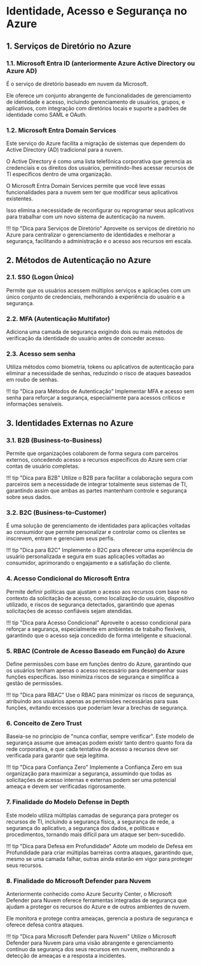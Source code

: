 # Identidade, Acesso e Segurança no Azure

## 1. Serviços de Diretório no Azure

### 1.1. Microsoft Entra ID (anteriormente Azure Active Directory ou Azure AD)

É o serviço de diretório baseado em nuvem da Microsoft. 

Ele oferece um conjunto abrangente de funcionalidades de gerenciamento de identidade e acesso, incluindo gerenciamento de usuários, grupos, e aplicativos, com integração com diretórios locais e suporte a padrões de identidade como SAML e OAuth.

### 1.2. Microsoft Entra Domain Services

Este serviço do Azure facilita a migração de sistemas que dependem do Active Directory (AD) tradicional para a nuvem. 

O Active Directory é como uma lista telefônica corporativa que gerencia as credenciais e os direitos dos usuários, permitindo-lhes acessar recursos de TI específicos dentro de uma organização. 

O Microsoft Entra Domain Services permite que você leve essas funcionalidades para a nuvem sem ter que modificar seus aplicativos existentes. 

Isso elimina a necessidade de reconfigurar ou reprogramar seus aplicativos para trabalhar com um novo sistema de autenticação na nuvem.

!!! tip "Dica para Serviços de Diretório"
    Aproveite os serviços de diretório no Azure para centralizar o gerenciamento de identidades e melhorar a segurança, facilitando a administração e o acesso aos recursos em escala.

## 2. Métodos de Autenticação no Azure

### 2.1. SSO (Logon Único)

Permite que os usuários acessem múltiplos serviços e aplicações com um único conjunto de credenciais, melhorando a experiência do usuário e a segurança.

### 2.2. MFA (Autenticação Multifator)

Adiciona uma camada de segurança exigindo dois ou mais métodos de verificação da identidade do usuário antes de conceder acesso.

### 2.3. Acesso sem senha

Utiliza métodos como biometria, tokens ou aplicativos de autenticação para eliminar a necessidade de senhas, reduzindo o risco de ataques baseados em roubo de senhas.

!!! tip "Dica para Métodos de Autenticação"
    Implementar MFA e acesso sem senha para reforçar a segurança, especialmente para acessos críticos e informações sensíveis.

## 3. Identidades Externas no Azure

### 3.1. B2B (Business-to-Business)

Permite que organizações colaborem de forma segura com parceiros externos, concedendo acesso a recursos específicos do Azure sem criar contas de usuário completas.

!!! tip "Dica para B2B"
    Utilize o B2B para facilitar a colaboração segura com parceiros sem a necessidade de integrar totalmente seus sistemas de TI, garantindo assim que ambas as partes mantenham controle e segurança sobre seus dados.

### 3.2. B2C (Business-to-Customer)

É uma solução de gerenciamento de identidades para aplicações voltadas ao consumidor que permite personalizar e controlar como os clientes se inscrevem, entram e gerenciam seus perfis.

!!! tip "Dica para B2C"
    Implemente o B2C para oferecer uma experiência de usuário personalizada e segura em suas aplicações voltadas ao consumidor, aprimorando o engajamento e a satisfação do cliente.

### 4. Acesso Condicional do Microsoft Entra

Permite definir políticas que ajustam o acesso aos recursos com base no contexto da solicitação de acesso, como localização do usuário, dispositivo utilizado, e riscos de segurança detectados, garantindo que apenas solicitações de acesso confiáveis sejam atendidas.

!!! tip "Dica para Acesso Condicional"
    Aproveite o acesso condicional para reforçar a segurança, especialmente em ambientes de trabalho flexíveis, garantindo que o acesso seja concedido de forma inteligente e situacional.

### 5. RBAC (Controle de Acesso Baseado em Função) do Azure

Define permissões com base em funções dentro do Azure, garantindo que os usuários tenham apenas o acesso necessário para desempenhar suas funções específicas. Isso minimiza riscos de segurança e simplifica a gestão de permissões.

!!! tip "Dica para RBAC"
    Use o RBAC para minimizar os riscos de segurança, atribuindo aos usuários apenas as permissões necessárias para suas funções, evitando excessos que poderiam levar a brechas de segurança.

### 6. Conceito de Zero Trust

Baseia-se no princípio de "nunca confiar, sempre verificar". Este modelo de segurança assume que ameaças podem existir tanto dentro quanto fora da rede corporativa, e que cada tentativa de acesso a recursos deve ser verificada para garantir que seja legítima.

!!! tip "Dica para Confiança Zero"
    Implemente a Confiança Zero em sua organização para maximizar a segurança, assumindo que todas as solicitações de acesso internas e externas podem ser uma potencial ameaça e devem ser verificadas rigorosamente.

### 7. Finalidade do Modelo Defense in Depth

Este modelo utiliza múltiplas camadas de segurança para proteger os recursos de TI, incluindo a segurança física, a segurança de rede, a segurança do aplicativo, a segurança dos dados, e políticas e procedimentos, tornando mais difícil para um ataque ser bem-sucedido.

!!! tip "Dica para Defesa em Profundidade"
    Adote um modelo de Defesa em Profundidade para criar múltiplas barreiras contra ataques, garantindo que, mesmo se uma camada falhar, outras ainda estarão em vigor para proteger seus recursos.

### 8. Finalidade do Microsoft Defender para Nuvem

Anteriormente conhecido como Azure Security Center, o Microsoft Defender para Nuvem oferece ferramentas integradas de segurança que ajudam a proteger os recursos do Azure e de outros ambientes de nuvem. 

Ele monitora e protege contra ameaças, gerencia a postura de segurança e oferece defesa contra ataques.

!!! tip "Dica para Microsoft Defender para Nuvem"
    Utilize o Microsoft Defender para Nuvem para uma visão abrangente e gerenciamento contínuo da segurança dos seus recursos em nuvem, melhorando a detecção de ameaças e a resposta a incidentes.